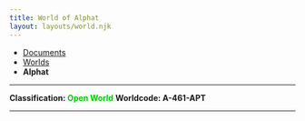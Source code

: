 ```yaml
---
title: World of Alphat
layout: layouts/world.njk
---
```

<nav class="breadcrumb">
    <ul>
        <li><a href="/docs">Documents</a></li>
        <li><a href="/docs/world">Worlds</a></li>
        <li><b>Alphat</b></li>
    </ul>
</nav>
<hr>

**Classification: <span style="color:#0c0;">Open World</span>**
**Worldcode: A-461-APT**
<hr>